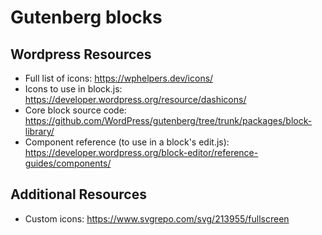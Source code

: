 # Gutenberg blocks

## Wordpress Resources

- Full list of icons: https://wphelpers.dev/icons/
- Icons to use in block.js: https://developer.wordpress.org/resource/dashicons/
- Core block source code: https://github.com/WordPress/gutenberg/tree/trunk/packages/block-library/
- Component reference (to use in a block's edit.js): https://developer.wordpress.org/block-editor/reference-guides/components/

## Additional Resources

- Custom icons: https://www.svgrepo.com/svg/213955/fullscreen
